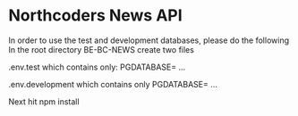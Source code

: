 # Northcoders News API

In order to use the test and development databases, please do the following
In the root directory BE-BC-NEWS create two files

.env.test which contains only:
    PGDATABASE= ...

.env.development which contains only
    PGDATABASE= ...

Next hit npm install

